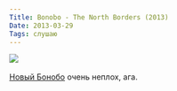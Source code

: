 ```yaml
---
Title: Bonobo - The North Borders (2013)
Date: 2013-03-29
Tags: слушаю
---
```


<div class="text"><img src="https://dl.dropbox.com/u/140528/site/bonobo-north-borders.jpg" /><br /><br />
<a href="https://itunes.apple.com/ru/album/the-north-borders/id611171778">Новый Бонобо</a> очень неплох, ага.</div>